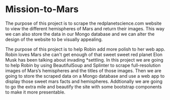 # Mission-to-Mars

The purpose of this project is to scrape the redplanetscience.com website to view the different hemispheres of Mars and return their images. This way we can also store the data in our Mongo database and we can alter the design of the website to be visually appealing. 

The purpose of this project is to help Robin add more polish to her web app. Robin loves Mars she can't get enough of that sweet sweet red planet Elon Musk has been talking about invading *settling. In this project we are going to help Robin by using BeautifulSoup and Splinter to scrape full-resolution images of Mars’s hemispheres and the titles of those images. Then we are going to store the scraped data on a Mongo database and use a web app to display those sweet mars facts and hemispheres. Addtionally we are going to go the extra mile and beautify the site with some bootstrap components to make it more presentable.   